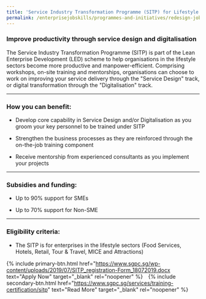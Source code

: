 ```yaml
---
title: 'Service Industry Transformation Programme (SITP) for Lifestyle Sectors'
permalink: /enterprisejobskills/programmes-and-initiatives/redesign-jobs/service-industry-transformation-programme--sitp--for-lifestyle-sectors/
---
```


### Improve productivity through service design and digitalisation

The Service Industry Transformation Programme (SITP) is part of the Lean Enterprise Development (LED) scheme to help organisations in the lifestyle sectors become more productive and manpower-efficient. Comprising workshops, on-site training and mentorships, organisations can choose to work on improving your service delivery through the "Service Design" track, or digital transformation through the "Digitalisation" track.

---

### How you can benefit:

- Develop core capability in Service Design and/or Digitalisation as you groom your key personnel to be trained under SITP

- Strengthen the business processes as they are reinforced through the on-the-job training component

- Receive mentorship from experienced consultants as you implement your projects

---

### Subsidies and funding:

- Up to 90% support for SMEs

- Up to 70% support for Non-SME

---

### Eligibility criteria:

- The SITP is for enterprises in the lifestyle sectors (Food Services, Hotels, Retail, Tour & Travel, MICE and Attractions)

{% include primary-btn.html href="https://www.sgpc.sg/wp-content/uploads/2019/07/SITP_registration-Form_18072019.docx text="Apply Now" target="_blank" rel="noopener" %}&emsp;{% include secondary-btn.html href="https://www.sgpc.sg/services/training-certification/sitp" text="Read More" target="_blank" rel="noopener" %}
<script src="/jquery/resize-tables.js"></script>
